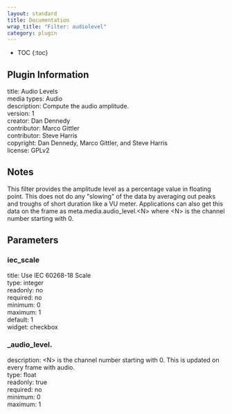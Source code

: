 ```yaml
---
layout: standard
title: Documentation
wrap_title: "Filter: audiolevel"
category: plugin
---
```

* TOC
{:toc}

## Plugin Information

title: Audio Levels  
media types:
Audio  
description: Compute the audio amplitude.  
version: 1  
creator: Dan Dennedy  
contributor: Marco Gittler  
contributor: Steve Harris  
copyright: Dan Dennedy, Marco Gittler, and Steve Harris  
license: GPLv2  

## Notes

This filter provides the amplitude level as a percentage value in floating point. This does not do any &quot;slowing&quot; of the data by averaging out peaks and troughs of short duration like a VU meter. Applications can also get this data on the frame as meta.media.audio_level.&lt;N&gt; where &lt;N&gt; is the channel number starting with 0.

## Parameters

### iec_scale

title: Use IEC 60268-18 Scale    
type: integer  
readonly: no  
required: no  
minimum: 0  
maximum: 1  
default: 1  
widget: checkbox  

### _audio_level.<N>

  
description:
&lt;N&gt; is the channel number starting with 0. This is updated on every frame with audio.  
type: float  
readonly: true  
required: no  
minimum: 0  
maximum: 1  

